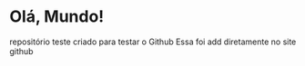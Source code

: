 # Olá, Mundo!
 repositório teste
 criado para testar o Github
 Essa foi add diretamente no site github
